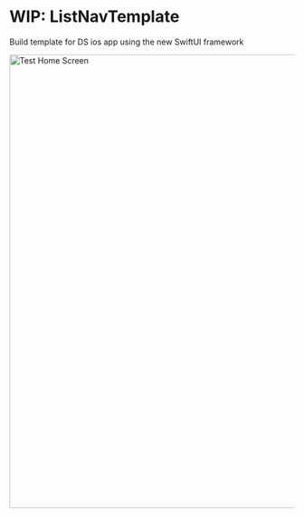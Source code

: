 #  WIP: ListNavTemplate

Build template for DS ios app using the new SwiftUI framework

<img src="https://github.com/patrickmlong/ListNavTemplate/blob/master/.png" height="800" title="Test Home Screen">





